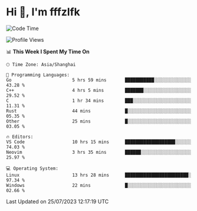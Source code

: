 # Hi 👋, I'm fffzlfk

<!--START_SECTION:waka-->
![Code Time](http://img.shields.io/badge/Code%20Time-332%20hrs%2018%20mins-blue)

![Profile Views](http://img.shields.io/badge/Profile%20Views-0-blue)

📊 **This Week I Spent My Time On** 

```text
🕑︎ Time Zone: Asia/Shanghai

💬 Programming Languages: 
Go                       5 hrs 59 mins       ███████████░░░░░░░░░░░░░░   43.28 % 
C++                      4 hrs 5 mins        ███████░░░░░░░░░░░░░░░░░░   29.52 % 
C                        1 hr 34 mins        ███░░░░░░░░░░░░░░░░░░░░░░   11.31 % 
Rust                     44 mins             █░░░░░░░░░░░░░░░░░░░░░░░░   05.35 % 
Other                    25 mins             █░░░░░░░░░░░░░░░░░░░░░░░░   03.05 % 

🔥 Editors: 
VS Code                  10 hrs 15 mins      ███████████████████░░░░░░   74.03 % 
Neovim                   3 hrs 35 mins       ██████░░░░░░░░░░░░░░░░░░░   25.97 % 

💻 Operating System: 
Linux                    13 hrs 28 mins      ████████████████████████░   97.34 % 
Windows                  22 mins             █░░░░░░░░░░░░░░░░░░░░░░░░   02.66 % 
```


 Last Updated on 25/07/2023 12:17:19 UTC
<!--END_SECTION:waka-->
